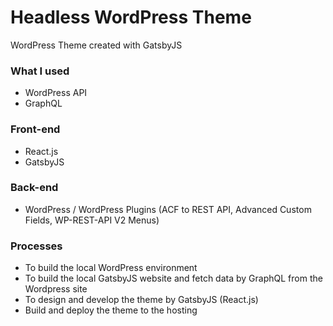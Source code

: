# Headless WordPress Theme

WordPress Theme created with GatsbyJS

### What I used

- WordPress API
- GraphQL

### Front-end

- React.js
- GatsbyJS

### Back-end

- WordPress / WordPress Plugins
  (ACF to REST API, Advanced Custom Fields, WP-REST-API V2 Menus)

### Processes

- To build the local WordPress environment
- To build the local GatsbyJS website and fetch data by GraphQL from the Wordpress site
- To design and develop the theme by GatsbyJS (React.js)
- Build and deploy the theme to the hosting
